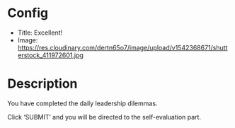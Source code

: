 # Config
 - Title: Excellent!
 - Image: https://res.cloudinary.com/dertn65o7/image/upload/v1542368671/shutterstock_411972601.jpg
 

# Description
You have completed the daily leadership dilemmas.

Click ‘SUBMIT’ and you will be directed to the self-evaluation part.


